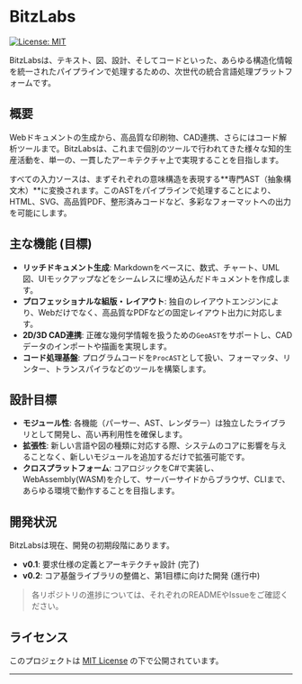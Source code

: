 # BitzLabs

[![License: MIT](https://img.shields.io/badge/License-MIT-yellow.svg)](https://opensource.org/licenses/MIT)

BitzLabsは、テキスト、図、設計、そしてコードといった、あらゆる構造化情報を統一されたパイプラインで処理するための、次世代の統合言語処理プラットフォームです。

## 概要

Webドキュメントの生成から、高品質な印刷物、CAD連携、さらにはコード解析ツールまで。BitzLabsは、これまで個別のツールで行われてきた様々な知的生産活動を、単一の、一貫したアーキテクチャ上で実現することを目指します。

すべての入力ソースは、まずそれぞれの意味構造を表現する**専門AST（抽象構文木）**に変換されます。このASTをパイプラインで処理することにより、HTML、SVG、高品質PDF、整形済みコードなど、多彩なフォーマットへの出力を可能にします。

## 主な機能 (目標)

*   **リッチドキュメント生成**: Markdownをベースに、数式、チャート、UML図、UIモックアップなどをシームレスに埋め込んだドキュメントを作成します。
*   **プロフェッショナルな組版・レイアウト**: 独自のレイアウトエンジンにより、Webだけでなく、高品質なPDFなどの固定レイアウト出力に対応します。
*   **2D/3D CAD連携**: 正確な幾何学情報を扱うための`GeoAST`をサポートし、CADデータのインポートや描画を実現します。
*   **コード処理基盤**: プログラムコードを`ProcAST`として扱い、フォーマッタ、リンター、トランスパイラなどのツールを構築します。

## 設計目標

*   **モジュール性**: 各機能（パーサー、AST、レンダラー）は独立したライブラリとして開発し、高い再利用性を確保します。
*   **拡張性**: 新しい言語や図の種類に対応する際、システムのコアに影響を与えることなく、新しいモジュールを追加するだけで拡張可能です。
*   **クロスプラットフォーム**: コアロジックをC#で実装し、WebAssembly(WASM)を介して、サーバーサイドからブラウザ、CLIまで、あらゆる環境で動作することを目指します。

## 開発状況

BitzLabsは現在、開発の初期段階にあります。

*   **v0.1**: 要求仕様の定義とアーキテクチャ設計 (完了)
*   **v0.2**: コア基盤ライブラリの整備と、第1目標に向けた開発 (進行中)

> 各リポジトリの進捗については、それぞれのREADMEやIssueをご確認ください。

## ライセンス

このプロジェクトは [MIT License](LICENSE) の下で公開されています。

---
